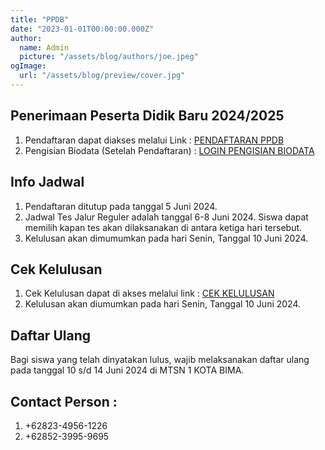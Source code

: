 ```yaml
---
title: "PPDB"
date: "2023-01-01T00:00:00.000Z"
author:
  name: Admin
  picture: "/assets/blog/authors/joe.jpeg"
ogImage:
  url: "/assets/blog/preview/cover.jpg"
---
```


## Penerimaan Peserta Didik Baru 2024/2025

1. Pendaftaran dapat diakses melalui Link : [PENDAFTARAN PPDB](https://pendaftaran.mtsn1kobi.sch.id)
2. Pengisian Biodata (Setelah Pendaftaran) : [LOGIN PENGISIAN BIODATA](https://pendaftaran.mtsn1kobi.sch.id)

## Info Jadwal

1. Pendaftaran ditutup pada tanggal 5 Juni 2024.
2. Jadwal Tes Jalur Reguler adalah tanggal 6-8 Juni 2024. Siswa dapat memilih kapan tes akan dilaksanakan di antara ketiga hari tersebut.
3. Kelulusan akan dimumumkan pada hari Senin, Tanggal 10 Juni 2024. 

## Cek Kelulusan

1. Cek Kelulusan dapat di akses melalui link : [CEK KELULUSAN](https://pendaftaran.mtsn1kobi.sch.id)
2. Kelulusan akan diumumkan pada hari Senin, Tanggal 10 Juni 2024.

## Daftar Ulang

Bagi siswa yang telah dinyatakan lulus, wajib melaksanakan daftar ulang pada tanggal 10 s/d 14 Juni 2024 di MTSN 1 KOTA BIMA.

## Contact Person :

1. +62823-4956-1226
2. +62852-3995-9695
